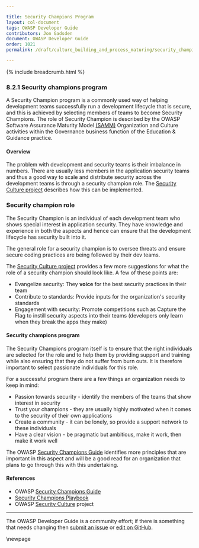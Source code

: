 ```yaml
---

title: Security Champions Program
layout: col-document
tags: OWASP Developer Guide
contributors: Jon Gadsden
document: OWASP Developer Guide
order: 1021
permalink: /draft/culture_building_and_process_maturing/security_champions/program/

---
```


{% include breadcrumb.html %}

### 8.2.1 Security champions program

A Security Champion program is a commonly used way of helping development teams
successfully run a development lifecycle
that is secure, and this is achieved by selecting members of teams to become
Security Champions.
The role of Security Champion is described by the OWASP Software
Assurance Maturity Model [(SAMM)][sammgegoc]
Organization and Culture activities within the Governance business
function of the Education & Guidance practice.

#### Overview

The problem with development and security teams is their imbalance in numbers.
There are usually less members in the application security teams and
thus a good way to scale and distribute security across the development
teams is through a security champion role.
The [Security Culture project][culturechamps] describes how this can be implemented.

### Security champion role

The Security Champion is an individual of each development team who shows
special interest in application security. They have knowledge and experience
in both the aspects and hence can ensure that the development lifecycle has
security built into it.

The general role for a security champion is to oversee threats and ensure
secure coding practices are being followed by their dev teams.

The [Security Culture project][culturechamps] provides a few more suggestions
for what the role of a security champion should look like.
A few of these points are:

* Evangelize security: They **voice** for the best security practices in their team
* Contribute to standards: Provide inputs for the organization's security standards
* Engagement with security: Promote competitions such as Capture the Flag to instill
    security aspects into their teams
    (developers only learn when they break the apps they make)

#### Security champions program

The Security Champions program itself is to ensure that the right individuals
are selected for the role and to help them by providing support and training
while also ensuring that they do not suffer from burn outs. It is therefore important
to select passionate individuals for this role.

For a successful program there are a few things an
organization needs to keep in mind:

* Passion towards security - identify the members of the teams
    that show interest in security
* Trust your champions - they are usually highly motivated when
    it comes to the security of their own applications
* Create a community - it can be lonely, so provide a support network to these individuals
* Have a clear vision - be pragmatic but ambitious, make it work,
    then make it work well

The OWASP [Security Champions Guide][scguide] identifies more principles
that are important in this aspect and will be a good read for an organization
that plans to go through this with this undertaking.

#### References

* OWASP [Security Champions Guide][scguide]
* [Security Champions Playbook][scplaybook]
* OWASP [Security Culture][culturedoc] project

----

The OWASP Developer Guide is a community effort; if there is something that
needs changing then [submit an issue][issue1021] or [edit on GitHub][edit1021].

[edit1021]: https://github.com/OWASP/www-project-developer-guide/blob/main/draft/10-culture-process/02-security-champions/01-security-champions-program.md
[issue1021]: https://github.com/OWASP/www-project-developer-guide/issues/new?labels=enhancement&template=request.md&title=Update:%2010-culture-process/02-security-champions/01-security-champions-program
[sammgegoc]: https://owaspsamm.org/model/governance/education-and-guidance/stream-b/
[scguide]: https://owasp.org/www-project-security-champions-guidebook/
[scplaybook]: https://github.com/c0rdis/security-champions-playbook
[culturechamps]: https://owasp.org/www-project-security-culture/stable/4-Security_Champions/
[culturedoc]: https://owasp.org/www-project-security-culture/stable/

\newpage
